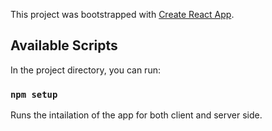 This project was bootstrapped with [Create React App](https://github.com/facebook/create-react-app).

## Available Scripts

In the project directory, you can run:

### `npm setup`

Runs the intailation of the app for both client and server side.
